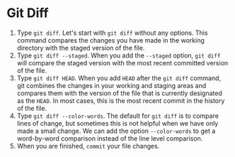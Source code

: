 # Git Diff

1. Type `git diff`. Let's start with `git diff` without any options. This command compares the changes you have made in the working directory with the staged version of the file.
1. Type `git diff --staged`. When you add the `--staged` option, `git diff` will compare the staged version with the most recent committed version of the file.
1. Type `git diff HEAD`. When you add `HEAD` after the `git diff` command, git combines the changes in your working and staging areas and compares them with the version of the file that is currently designated as the `HEAD`. In most cases, this is the most recent commit in the history of the file.
1. Type `git diff --color-words`. The default for `git diff` is to compare lines of change, but sometimes this is not helpful when we have only made a small change. We can add the option `--color-words` to get a word-by-word comparison instead of the line level comparison.
1. When you are finished, `commit` your file changes.

